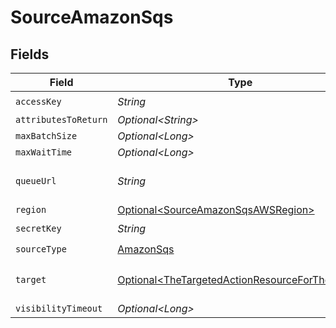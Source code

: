 # SourceAmazonSqs


## Fields

| Field                                                                                                                                                                                    | Type                                                                                                                                                                                     | Required                                                                                                                                                                                 | Description                                                                                                                                                                              | Example                                                                                                                                                                                  |
| ---------------------------------------------------------------------------------------------------------------------------------------------------------------------------------------- | ---------------------------------------------------------------------------------------------------------------------------------------------------------------------------------------- | ---------------------------------------------------------------------------------------------------------------------------------------------------------------------------------------- | ---------------------------------------------------------------------------------------------------------------------------------------------------------------------------------------- | ---------------------------------------------------------------------------------------------------------------------------------------------------------------------------------------- |
| `accessKey`                                                                                                                                                                              | *String*                                                                                                                                                                                 | :heavy_check_mark:                                                                                                                                                                       | The Access Key ID of the AWS IAM Role to use for pulling messages                                                                                                                        | xxxxxHRNxxx3TBxxxxxx                                                                                                                                                                     |
| `attributesToReturn`                                                                                                                                                                     | *Optional\<String>*                                                                                                                                                                      | :heavy_minus_sign:                                                                                                                                                                       | Comma separated list of Mesage Attribute names to return                                                                                                                                 | attr1,attr2                                                                                                                                                                              |
| `maxBatchSize`                                                                                                                                                                           | *Optional\<Long>*                                                                                                                                                                        | :heavy_minus_sign:                                                                                                                                                                       | Max amount of messages to get in one batch (10 max)                                                                                                                                      | 5                                                                                                                                                                                        |
| `maxWaitTime`                                                                                                                                                                            | *Optional\<Long>*                                                                                                                                                                        | :heavy_minus_sign:                                                                                                                                                                       | Max amount of time in seconds to wait for messages in a single poll (20 max)                                                                                                             | 5                                                                                                                                                                                        |
| `queueUrl`                                                                                                                                                                               | *String*                                                                                                                                                                                 | :heavy_check_mark:                                                                                                                                                                       | URL of the SQS Queue                                                                                                                                                                     | https://sqs.eu-west-1.amazonaws.com/1234567890/my-example-queue                                                                                                                          |
| `region`                                                                                                                                                                                 | [Optional\<SourceAmazonSqsAWSRegion>](../../models/shared/SourceAmazonSqsAWSRegion.md)                                                                                                   | :heavy_minus_sign:                                                                                                                                                                       | AWS Region of the SQS Queue                                                                                                                                                              |                                                                                                                                                                                          |
| `secretKey`                                                                                                                                                                              | *String*                                                                                                                                                                                 | :heavy_check_mark:                                                                                                                                                                       | The Secret Key of the AWS IAM Role to use for pulling messages                                                                                                                           | hu+qE5exxxxT6o/ZrKsxxxxxxBhxxXLexxxxxVKz                                                                                                                                                 |
| `sourceType`                                                                                                                                                                             | [AmazonSqs](../../models/shared/AmazonSqs.md)                                                                                                                                            | :heavy_check_mark:                                                                                                                                                                       | N/A                                                                                                                                                                                      |                                                                                                                                                                                          |
| `target`                                                                                                                                                                                 | [Optional\<TheTargetedActionResourceForTheFetch>](../../models/shared/TheTargetedActionResourceForTheFetch.md)                                                                           | :heavy_minus_sign:                                                                                                                                                                       | Note - Different targets have different attribute enum requirements, please refer actions sections in https://docs.aws.amazon.com/AWSSimpleQueueService/latest/APIReference/Welcome.html |                                                                                                                                                                                          |
| `visibilityTimeout`                                                                                                                                                                      | *Optional\<Long>*                                                                                                                                                                        | :heavy_minus_sign:                                                                                                                                                                       | Modify the Visibility Timeout of the individual message from the Queue's default (seconds).                                                                                              | 20                                                                                                                                                                                       |